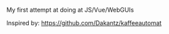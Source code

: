 My first attempt at doing at JS/Vue/WebGUIs


Inspired by: https://github.com/Dakantz/kaffeeautomat
